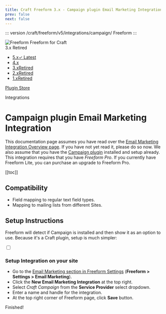 ```yaml
---
title: Craft Freeform 3.x - Campaign plugin Email Marketing Integration
prev: false
next: false
---
```


<meta property="og:image" content="https://docs.solspace.com/extras/social/craft/freeform/freeform.png" />

::: version /craft/freeform/v5/integrations/campaign/
Freeform
:::

<div id="pr-heading">
    <img src="https://docs.solspace.com/extras/icons/products/freeform-icon.png" alt="Freeform" class="pr-image">
    <span class="pr-name">Freeform</span>
    <span class="pr-category">for Craft</span>
    <div class="pr-v-wrapper">
        <div class="pr-v">
            <span class="pr-v-v">3.x</span>
            <span class="pr-v-type pr-retired">Retired</span>
            <span class="pr-v-arrow arrow down"></span>
        </div>
        <ul class="pr-v-list">
            <li><a href="/craft/freeform/v5/">5.x<span class="pr-v-type pr-latest">✓ Latest</span></a></li>
            <li><a href="/craft/freeform/v4/">4.x</a></li>
            <li><a href="/craft/freeform/v3/">3.x<span class="pr-v-type pr-retired">Retired</span></a></li>
            <li><a href="/craft/freeform/v2/">2.x<span class="pr-v-type pr-retired">Retired</span></a></li>
            <li><a href="/craft/freeform/v1/">1.x<span class="pr-v-type pr-retired">Retired</span></a></li>
        </ul>
    </div>
    <div class="pr-buy">
        <a href="https://plugins.craftcms.com/freeform" class="button button-blue"><span class="external-url">Plugin Store</span></a>
    </div>
</div>

<span class="page-section">Integrations</span>

# Campaign plugin Email Marketing Integration <Badge type="pro" text="Pro" />

This documentation page assumes you have read over the [Email Marketing Integration Overview page](README.md). If you have not yet read it, please do so now. We also assume that you have the [Campaign plugin](https://putyourlightson.com/plugins/campaign) installed and setup already. This integration requires that you have *Freeform Pro*. If you currently have Freeform Lite, you can purchase an upgrade to Freeform Pro.


[[toc]]


<div class="content-block">

## Compatibility

- Field mapping to regular text field types.
- Mapping to mailing lists from different Sites.

</div>
<div class="content-block">

## Setup Instructions
Freeform will detect if Campaign is installed and then show it as an option to use. Because it's a Craft plugin, setup is much simpler:

<div class="step">
<label for="step1"><input type="checkbox" class="step-check" id="step1">

### Setup Integration on your site

</label>

- Go to the [Email Marketing section in Freeform Settings](../../setup/settings.md#email-marketing) (**Freeform > Settings > Email Marketing**).
- Click the **New Email Marketing Integration** at the top right.
- Select *Craft Campaign* from the **Service Provider** select dropdown.
- Enter a name and handle for the integration.
- At the top right corner of Freeform page, click **Save** button.

</div>

<div class="step-finished">Finished!</div>

</div>